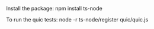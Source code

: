 Install the package:
npm install ts-node

To run the quic tests:
node -r ts-node/register quic/quic.js

